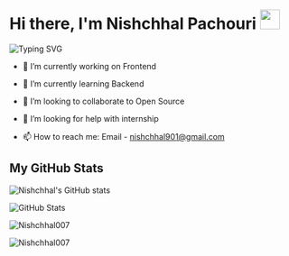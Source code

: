 <h1 >Hi there, I'm Nishchhal Pachouri <img src="https://media.giphy.com/media/hvRJCLFzcasrR4ia7z/giphy.gif" width="35"></h1>

![Typing SVG](https://readme-typing-svg.herokuapp.com/?lines=Welcome+to+my+Github+profile)


- 🔭 I’m currently working on Frontend 

- 🌱 I’m currently learning Backend

- 👯 I’m looking to collaborate to Open Source

- 🤔 I’m looking for help with internship

- 📫 How to reach me: Email - nishchhal901@gmail.com

<!-- <br /> -->

<!-- ### Connect with me

[<img align="left" alt="Linkedin" src="https://img.shields.io/badge/LinkedIn-0077B5?style=for-the-badge&logo=linkedin&logoColor=white" />][linkedin]
<!-- [<img align="left" alt="telegram" src="https://img.shields.io/badge/Telegram-2CA5E0?style=for-the-badge&logo=telegram&logoColor=white" />][telegram] -->
<!-- [<img align="left" alt="Email" src="https://img.shields.io/badge/Gmail-D14836?style=for-the-badge&logo=gmail&logoColor=white" />][email]
[<img align="left" alt="Github" src="https://img.shields.io/badge/GitHub-100000?style=for-the-badge&logo=github&logoColor=white" />][github]
 -->
<!-- <br />
<br />
 -->
## My GitHub Stats

![Nishchhal's GitHub stats](https://github-readme-stats.vercel.app/api?username=Nishchhal007&count_private=true&theme=angolia)

![GitHub Stats](https://github-readme-stats.vercel.app/api?username=Nishchhal007&theme=radical)

<p><img align="center" src="https://github-readme-streak-stats.herokuapp.com/?user=Nishchhal007&theme=radical" alt="Nishchhal007" /></p>

<p><img align="center" src="https://github-readme-stats.vercel.app/api/top-langs?username=Nishchhal007&show_icons=true&locale=en&layout=compact&theme=radical" alt="Nishchhal007" /></p>

<!-- 
[linkedin]: 
[telegram]: 
[email]: 
[github]: https://github.com/Nishchhal007 -->
